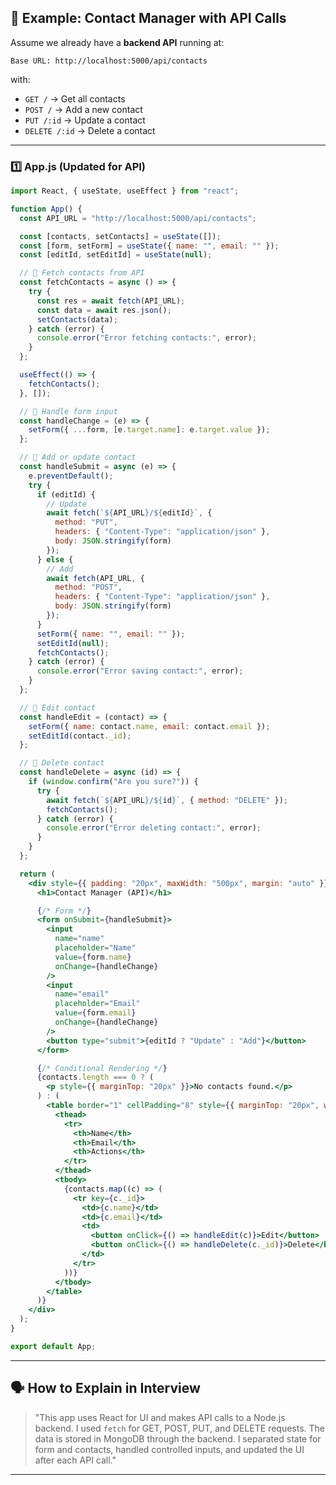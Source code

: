 
## **🎯 Example: Contact Manager with API Calls**

Assume we already have a **backend API** running at:

```
Base URL: http://localhost:5000/api/contacts
```

with:

* `GET /` → Get all contacts
* `POST /` → Add a new contact
* `PUT /:id` → Update a contact
* `DELETE /:id` → Delete a contact

---

### **1️⃣ App.js (Updated for API)**

```jsx
import React, { useState, useEffect } from "react";

function App() {
  const API_URL = "http://localhost:5000/api/contacts";

  const [contacts, setContacts] = useState([]);
  const [form, setForm] = useState({ name: "", email: "" });
  const [editId, setEditId] = useState(null);

  // 📌 Fetch contacts from API
  const fetchContacts = async () => {
    try {
      const res = await fetch(API_URL);
      const data = await res.json();
      setContacts(data);
    } catch (error) {
      console.error("Error fetching contacts:", error);
    }
  };

  useEffect(() => {
    fetchContacts();
  }, []);

  // 📌 Handle form input
  const handleChange = (e) => {
    setForm({ ...form, [e.target.name]: e.target.value });
  };

  // 📌 Add or update contact
  const handleSubmit = async (e) => {
    e.preventDefault();
    try {
      if (editId) {
        // Update
        await fetch(`${API_URL}/${editId}`, {
          method: "PUT",
          headers: { "Content-Type": "application/json" },
          body: JSON.stringify(form)
        });
      } else {
        // Add
        await fetch(API_URL, {
          method: "POST",
          headers: { "Content-Type": "application/json" },
          body: JSON.stringify(form)
        });
      }
      setForm({ name: "", email: "" });
      setEditId(null);
      fetchContacts();
    } catch (error) {
      console.error("Error saving contact:", error);
    }
  };

  // 📌 Edit contact
  const handleEdit = (contact) => {
    setForm({ name: contact.name, email: contact.email });
    setEditId(contact._id);
  };

  // 📌 Delete contact
  const handleDelete = async (id) => {
    if (window.confirm("Are you sure?")) {
      try {
        await fetch(`${API_URL}/${id}`, { method: "DELETE" });
        fetchContacts();
      } catch (error) {
        console.error("Error deleting contact:", error);
      }
    }
  };

  return (
    <div style={{ padding: "20px", maxWidth: "500px", margin: "auto" }}>
      <h1>Contact Manager (API)</h1>

      {/* Form */}
      <form onSubmit={handleSubmit}>
        <input
          name="name"
          placeholder="Name"
          value={form.name}
          onChange={handleChange}
        />
        <input
          name="email"
          placeholder="Email"
          value={form.email}
          onChange={handleChange}
        />
        <button type="submit">{editId ? "Update" : "Add"}</button>
      </form>

      {/* Conditional Rendering */}
      {contacts.length === 0 ? (
        <p style={{ marginTop: "20px" }}>No contacts found.</p>
      ) : (
        <table border="1" cellPadding="8" style={{ marginTop: "20px", width: "100%" }}>
          <thead>
            <tr>
              <th>Name</th>
              <th>Email</th>
              <th>Actions</th>
            </tr>
          </thead>
          <tbody>
            {contacts.map((c) => (
              <tr key={c._id}>
                <td>{c.name}</td>
                <td>{c.email}</td>
                <td>
                  <button onClick={() => handleEdit(c)}>Edit</button>
                  <button onClick={() => handleDelete(c._id)}>Delete</button>
                </td>
              </tr>
            ))}
          </tbody>
        </table>
      )}
    </div>
  );
}

export default App;
```

---

## **🗣 How to Explain in Interview**

> "This app uses React for UI and makes API calls to a Node.js backend.
> I used `fetch` for GET, POST, PUT, and DELETE requests.
> The data is stored in MongoDB through the backend.
> I separated state for form and contacts, handled controlled inputs, and updated the UI after each API call."

---

